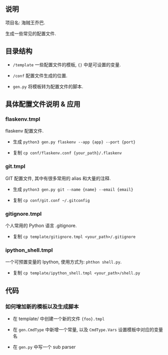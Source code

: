 ## 说明

项目名: 海贼王乔巴.

生成一些常见的配置文件.

## 目录结构

- `/template` 一些配置文件的模板, `{}` 中是可设置的变量.

- `/conf` 配置文件生成的位置.

- `gen.py` 将模板转为配置文件的脚本.

## 具体配置文件说明 & 应用

### flaskenv.tmpl

  flaskenv 配置文件.

  - 生成 `python3 gen.py flaskenv --app {app} --port {port}`

  - 复制 `cp conf/flaskenv.conf {your_path}/.flaskenv`

### git.tmpl

  GIT 配置文件, 其中有很多常用的 alias 和大量的注释.

  - 生成 `python3 gen.py git --name {name} --email {email}`

  - 复制 `cp conf/git.conf ~/.gitconfig`

### gitignore.tmpl

  个人常用的 Python 语言 .gitignore.

  - 复制 `cp template/gitignore.tmpl <your_path>/.gitignore`

### ipython_shell.tmpl

  一个可预置变量的 Ipython, 使用方式为: `phthon shell.py`.

  - 复制 `cp template/ipython_shell.tmpl <your_path>/shell.py`

## 代码

### 如何增加新的模板以及生成脚本

- 在 template/ 中创建一个新的文件 `{foo}.tmpl`

- 在 `gen.CmdType` 中新增一个常量, 以及 `CmdType.Vars` 设置模板中对应的变量名

- 在 `gen.py` 中写一个 sub parser
